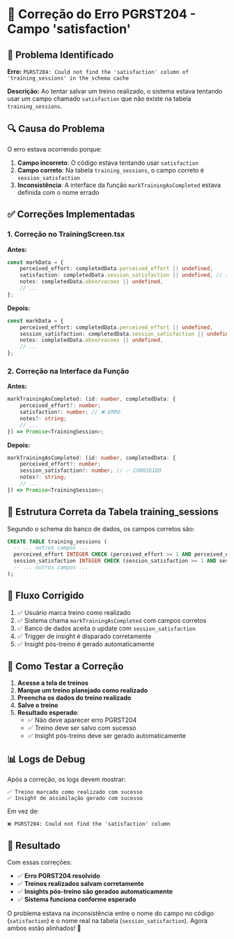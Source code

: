 # 🔧 Correção do Erro PGRST204 - Campo 'satisfaction'

## 🚨 **Problema Identificado**

**Erro:** `PGRST204: Could not find the 'satisfaction' column of 'training_sessions' in the schema cache`

**Descrição:** Ao tentar salvar um treino realizado, o sistema estava tentando usar um campo chamado `satisfaction` que não existe na tabela `training_sessions`.

## 🔍 **Causa do Problema**

O erro estava ocorrendo porque:

1. **Campo incorreto**: O código estava tentando usar `satisfaction` 
2. **Campo correto**: Na tabela `training_sessions`, o campo correto é `session_satisfaction`
3. **Inconsistência**: A interface da função `markTrainingAsCompleted` estava definida com o nome errado

## ✅ **Correções Implementadas**

### **1. Correção no TrainingScreen.tsx**

**Antes:**
```typescript
const markData = {
    perceived_effort: completedData.perceived_effort || undefined,
    satisfaction: completedData.session_satisfaction || undefined, // ❌ ERRO
    notes: completedData.observacoes || undefined,
    // ...
};
```

**Depois:**
```typescript
const markData = {
    perceived_effort: completedData.perceived_effort || undefined,
    session_satisfaction: completedData.session_satisfaction || undefined, // ✅ CORRIGIDO
    notes: completedData.observacoes || undefined,
    // ...
};
```

### **2. Correção na Interface da Função**

**Antes:**
```typescript
markTrainingAsCompleted: (id: number, completedData: {
    perceived_effort?: number;
    satisfaction?: number; // ❌ ERRO
    notes?: string;
    // ...
}) => Promise<TrainingSession>;
```

**Depois:**
```typescript
markTrainingAsCompleted: (id: number, completedData: {
    perceived_effort?: number;
    session_satisfaction?: number; // ✅ CORRIGIDO
    notes?: string;
    // ...
}) => Promise<TrainingSession>;
```

## 🎯 **Estrutura Correta da Tabela training_sessions**

Segundo o schema do banco de dados, os campos corretos são:

```sql
CREATE TABLE training_sessions (
  -- ... outros campos ...
  perceived_effort INTEGER CHECK (perceived_effort >= 1 AND perceived_effort <= 10),
  session_satisfaction INTEGER CHECK (session_satisfaction >= 1 AND session_satisfaction <= 5), -- ✅ CORRETO
  -- ... outros campos ...
);
```

## 🔄 **Fluxo Corrigido**

1. ✅ Usuário marca treino como realizado
2. ✅ Sistema chama `markTrainingAsCompleted` com campos corretos
3. ✅ Banco de dados aceita o update com `session_satisfaction`
4. ✅ Trigger de insight é disparado corretamente
5. ✅ Insight pós-treino é gerado automaticamente

## 🧪 **Como Testar a Correção**

1. **Acesse a tela de treinos**
2. **Marque um treino planejado como realizado**
3. **Preencha os dados do treino realizado**
4. **Salve o treino**
5. **Resultado esperado**: 
   - ✅ Não deve aparecer erro PGRST204
   - ✅ Treino deve ser salvo com sucesso
   - ✅ Insight pós-treino deve ser gerado automaticamente

## 📊 **Logs de Debug**

Após a correção, os logs devem mostrar:
```
✅ Treino marcado como realizado com sucesso
✅ Insight de assimilação gerado com sucesso
```

Em vez de:
```
❌ PGRST204: Could not find the 'satisfaction' column
```

## 🎉 **Resultado**

Com essas correções:
- ✅ **Erro PGRST204 resolvido**
- ✅ **Treinos realizados salvam corretamente**
- ✅ **Insights pós-treino são gerados automaticamente**
- ✅ **Sistema funciona conforme esperado**

O problema estava na inconsistência entre o nome do campo no código (`satisfaction`) e o nome real na tabela (`session_satisfaction`). Agora ambos estão alinhados! 🎯
